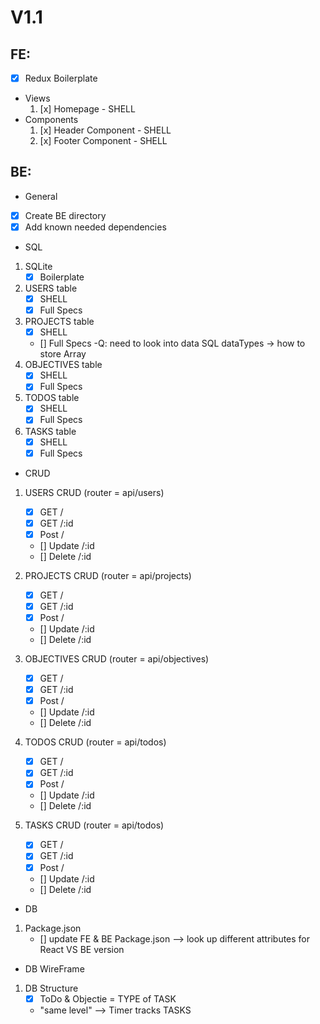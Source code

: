 # V1.1
    
## FE: 
- [x] Redux Boilerplate
- Views
    1) [x] Homepage - SHELL
- Components
    1) [x] Header Component - SHELL
    2) [x] Footer Component - SHELL
    
## BE:
- General
- [x] Create BE directory
- [x] Add known needed dependencies

- SQL
1) SQLite
    - [x] Boilerplate
2) USERS table
    - [x] SHELL
    - [x] Full Specs
3) PROJECTS table
    - [x] SHELL
    - [] Full Specs
        -Q: need to look into data SQL dataTypes -> how to store Array
4) OBJECTIVES table
    - [x] SHELL
    - [x] Full Specs
5) TODOS table
    - [x] SHELL
    - [x] Full Specs
6) TASKS table
    - [x] SHELL
    - [x] Full Specs

- CRUD
1) USERS CRUD (router = api/users)
    - [x] GET / 
    - [x] GET /:id 
    - [x] Post /
    - [] Update /:id 
    - [] Delete /:id 

2) PROJECTS CRUD (router = api/projects)
    - [x] GET / 
    - [x] GET /:id 
    - [x] Post /
    - [] Update /:id 
    - [] Delete /:id 
3) OBJECTIVES CRUD (router = api/objectives)
    - [x] GET / 
    - [x] GET /:id 
    - [x] Post /
    - [] Update /:id 
    - [] Delete /:id 
4) TODOS CRUD (router = api/todos)
    - [x] GET / 
    - [x] GET /:id 
    - [x] Post /
    - [] Update /:id 
    - [] Delete /:id 
5) TASKS CRUD (router = api/todos)
    - [x] GET / 
    - [x] GET /:id 
    - [x] Post /
    - [] Update /:id 
    - [] Delete /:id 

- DB 
1) Package.json 
    - [] update FE & BE Package.json --> look up different attributes for React VS BE version

- DB WireFrame
1) DB Structure
    - [x] ToDo & Objectie = TYPE of TASK 
    - "same level" --> Timer tracks TASKS


